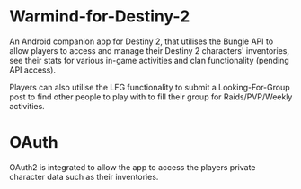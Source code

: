# Warmind-for-Destiny-2

An Android companion app for Destiny 2, that utilises the Bungie API to allow players to access and manage their Destiny 2 
characters' inventories, see their stats for various in-game activities and clan functionality (pending API access).

Players can also utilise the LFG functionality to submit a Looking-For-Group post to find other people to play with to fill their
group for Raids/PVP/Weekly activities.

# OAuth

OAuth2 is integrated to allow the app to access the players private character data such as their inventories. 
